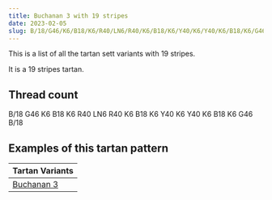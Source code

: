 ```yaml
---
title: Buchanan 3 with 19 stripes
date: 2023-02-05
slug: B/18/G46/K6/B18/K6/R40/LN6/R40/K6/B18/K6/Y40/K6/Y40/K6/B18/K6/G46/B/18
---
```

This is a list of all the tartan sett variants with 19 stripes.

It is a 19 stripes tartan.


## Thread count
B/18 G46 K6 B18 K6 R40 LN6 R40 K6 B18 K6 Y40 K6 Y40 K6 B18 K6 G46 B/18

## Examples of this tartan pattern

| Tartan Variants |
|---------------|
| [Buchanan 3](/variants/b/18/g46/k6/b18/k6/r40/ln6/r40/k6/b18/k6/y40/k6/y40/k6/b18/k6/g46/b/18-b304080-g008000-k000000-lne0e0e0-rc00000-yf0c000)||

